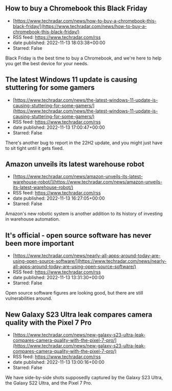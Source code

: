 ## How to buy a Chromebook this Black Friday
 - [https://www.techradar.com/news/how-to-buy-a-chromebook-this-black-friday/](https://www.techradar.com/news/how-to-buy-a-chromebook-this-black-friday/)
 - RSS feed: https://www.techradar.com/rss
 - date published: 2022-11-13 18:03:38+00:00
 - Starred: False

Black Friday is the best time to buy a Chromebook, and we're here to help you get the best device for your needs.

## The latest Windows 11 update is causing stuttering for some gamers
 - [https://www.techradar.com/news/the-latest-windows-11-update-is-causing-stuttering-for-some-gamers/](https://www.techradar.com/news/the-latest-windows-11-update-is-causing-stuttering-for-some-gamers/)
 - RSS feed: https://www.techradar.com/rss
 - date published: 2022-11-13 17:00:47+00:00
 - Starred: False

There's another bug to report in the 22H2 update, and you might just have to sit tight until it gets fixed.

## Amazon unveils its latest warehouse robot
 - [https://www.techradar.com/news/amazon-unveils-its-latest-warehouse-robot/](https://www.techradar.com/news/amazon-unveils-its-latest-warehouse-robot/)
 - RSS feed: https://www.techradar.com/rss
 - date published: 2022-11-13 16:27:05+00:00
 - Starred: False

Amazon's new robotic system is another addition to its history of investing in warehouse automation.

## It's official - open source software has never been more important
 - [https://www.techradar.com/news/nearly-all-apps-around-today-are-using-open-source-software/](https://www.techradar.com/news/nearly-all-apps-around-today-are-using-open-source-software/)
 - RSS feed: https://www.techradar.com/rss
 - date published: 2022-11-13 13:31:30+00:00
 - Starred: False

Open source software figures are looking good, but there are still vulnerabilities around.

## New Galaxy S23 Ultra leak compares camera quality with the Pixel 7 Pro
 - [https://www.techradar.com/news/new-galaxy-s23-ultra-leak-compares-camera-quality-with-the-pixel-7-pro/](https://www.techradar.com/news/new-galaxy-s23-ultra-leak-compares-camera-quality-with-the-pixel-7-pro/)
 - RSS feed: https://www.techradar.com/rss
 - date published: 2022-11-13 13:00:16+00:00
 - Starred: False

We have side-by-side shots supposedly captured by the Galaxy S23 Ultra, the Galaxy S22 Ultra, and the Pixel 7 Pro.

